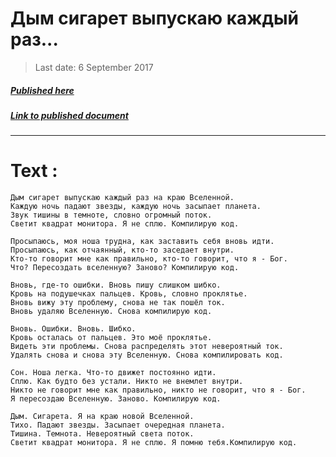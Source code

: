 # Дым сигарет выпускаю каждый раз...

> Last date: 6 September 2017

##### [Published here](http://vk.com/zimnurov_mf)

##### [Link to published document](https://vk.com/zimnurov_mf?w=wall-52918906_391)

---

# Text :

```
Дым сигарет выпускаю каждый раз на краю Вселенной.
Каждую ночь падают звезды, каждую ночь засыпает планета.
Звук тишины в темноте, словно огромный поток.
Светит квадрат монитора. Я не сплю. Компилирую код.

Просыпаюсь, моя ноша трудна, как заставить себя вновь идти.
Просыпаюсь, как отчаянный, кто-то заседает внутри.
Кто-то говорит мне как правильно, кто-то говорит, что я - Бог.
Что? Пересоздать вселенную? Заново? Компилирую код.

Вновь, где-то ошибки. Вновь пишу слишком шибко.
Кровь на подушечках пальцев. Кровь, словно проклятье.
Вновь вижу эту проблему, снова не так пошёл ток.
Вновь удаляю Вселенную. Снова компилирую код.

Вновь. Ошибки. Вновь. Шибко.
Кровь осталась от пальцев. Это моё проклятье.
Видеть эти проблемы. Снова распределять этот невероятный ток.
Удалять снова и снова эту Вселенную. Снова компилировать код.

Сон. Ноша легка. Что-то движет постоянно идти.
Сплю. Как будто без устали. Никто не внемлет внутри.
Никто не говорит мне как правильно, никто не говорит, что я - Бог.
Я пересоздаю Вселенную. Заново. Компилирую код.

Дым. Сигарета. Я на краю новой Вселенной.
Тихо. Падают звезды. Засыпает очередная планета.
Тишина. Темнота. Невероятный света поток.
Светит квадрат монитора. Я не сплю. Я помню тебя.Компилирую код.
```
